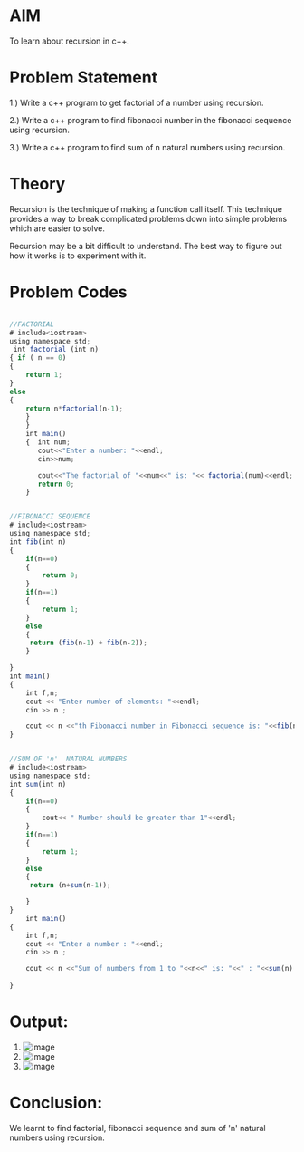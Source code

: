 # AIM
To learn about recursion in c++.

# Problem Statement
1.) Write a c++ program to get factorial of a number using recursion.

2.) Write a c++ program to find fibonacci number in the fibonacci sequence using recursion.

3.) Write a c++ program to find sum of n natural numbers using recursion.

# Theory

Recursion is the technique of making a function call itself. This technique provides a way to break complicated problems down into simple problems which are easier to solve.

Recursion may be a bit difficult to understand. The best way to figure out how it works is to experiment with it.

# Problem Codes
```javascript

//FACTORIAL
# include<iostream>
using namespace std;
 int factorial (int n)
{ if ( n == 0)
{
    return 1;
}
else 
{
    return n*factorial(n-1);
    }
    }
    int main()
    {  int num;
       cout<<"Enter a number: "<<endl;
       cin>>num;

       cout<<"The factorial of "<<num<<" is: "<< factorial(num)<<endl;
       return 0;
    }


//FIBONACCI SEQUENCE
# include<iostream>
using namespace std;
int fib(int n)
{
    if(n==0)
    {
        return 0;
    }
    if(n==1)
    {
        return 1;
    }
    else
    {
     return (fib(n-1) + fib(n-2));
    }

}
int main()
{
    int f,n;
    cout << "Enter number of elements: "<<endl;
    cin >> n ;

    cout << n <<"th Fibonacci number in Fibonacci sequence is: "<<fib(n) ;
}


//SUM OF 'n'  NATURAL NUMBERS
# include<iostream>
using namespace std;
int sum(int n)
{
    if(n==0)
    {
        cout<< " Number should be greater than 1"<<endl;
    }
    if(n==1)
    {
        return 1;
    }
    else
    {
     return (n+sum(n-1));

    }
}
    int main()
{
    int f,n;
    cout << "Enter a number : "<<endl;
    cin >> n ;

    cout << n <<"Sum of numbers from 1 to "<<n<<" is: "<<" : "<<sum(n) ;
 
}
```

# Output:
1) ![image](https://github.com/user-attachments/assets/56f999af-04da-478b-a10d-42a878f0c996)
2) ![image](https://github.com/user-attachments/assets/c938ddc9-2f6a-4a77-af95-577b425ecaa8)
3) ![image](https://github.com/user-attachments/assets/339abf7f-a688-4507-bbfc-bf63107141f4)

# Conclusion:
We learnt to find factorial, fibonacci sequence and sum of 'n' natural numbers using recursion.
